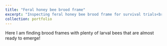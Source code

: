 ```yaml
---
title: "Feral honey bee brood frame"
excerpt: "Inspecting feral honey bee brood frame for survival trials<br/><img src='/images/feral_bees.jpg'>"
collection: portfolio
---
```


Here I am finding brood frames with plenty of larval bees that are almost ready to emerge!

